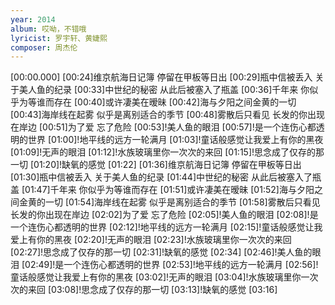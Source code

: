 ```yaml
---
year: 2014
album: 哎呦，不错哦
lyricist: 罗宇轩、黄婕熙
composer: 周杰伦
---
```

[00:00.000]
[00:24]维京航海日记簿 停留在甲板等日出
[00:29]瓶中信被丢入 关于美人鱼的纪录
[00:33]中世纪的秘密 从此后被塞入了瓶盖
[00:36]千年来 你似乎为等谁而存在
[00:40]或许凄美在暧昧
[00:42]海与夕阳之间金黄的一切
[00:43]海岸线在起雾 似乎是离别适合的季节
[00:48]雾散后只看见 长发的你出现在岸边
[00:51]为了爱 忘了危险
[00:53]!美人鱼的眼泪
[00:57]!是一个连伤心都透明的世界
[01:00]!地平线的远方一轮满月
[01:03]!童话般感觉让我爱上有你的黑夜
[01:09]!无声的眼泪
[01:12]!水族玻璃里你一次次的来回
[01:15]!思念成了仅存的那一切
[01:20]!缺氧的感觉
[01:22]
[01:36]维京航海日记簿 停留在甲板等日出
[01:30]瓶中信被丢入 关于美人鱼的纪录
[01:44]中世纪的秘密 从此后被塞入了瓶盖
[01:47]千年来 你似乎为等谁而存在
[01:51]或许凄美在暧昧
[01:52]海与夕阳之间金黄的一切
[01:54]海岸线在起雾 似乎是离别适合的季节
[01:58]雾散后只看见 长发的你出现在岸边
[02:02]为了爱 忘了危险
[02:05]!美人鱼的眼泪
[02:08]!是一个连伤心都透明的世界
[02:12]!地平线的远方一轮满月
[02:15]!童话般感觉让我爱上有你的黑夜
[02:20]!无声的眼泪
[02:23]!水族玻璃里你一次次的来回
[02:27]!思念成了仅存的那一切
[02:31]!缺氧的感觉
[02:34]
[02:46]!美人鱼的眼泪
[02:49]!是一个连伤心都透明的世界
[02:53]!地平线的远方一轮满月
[02:56]!童话般感觉让我爱上有你的黑夜
[03:02]!无声的眼泪
[03:04]!水族玻璃里你一次次的来回
[03:08]!思念成了仅存的那一切
[03:13]!缺氧的感觉
[03:16]